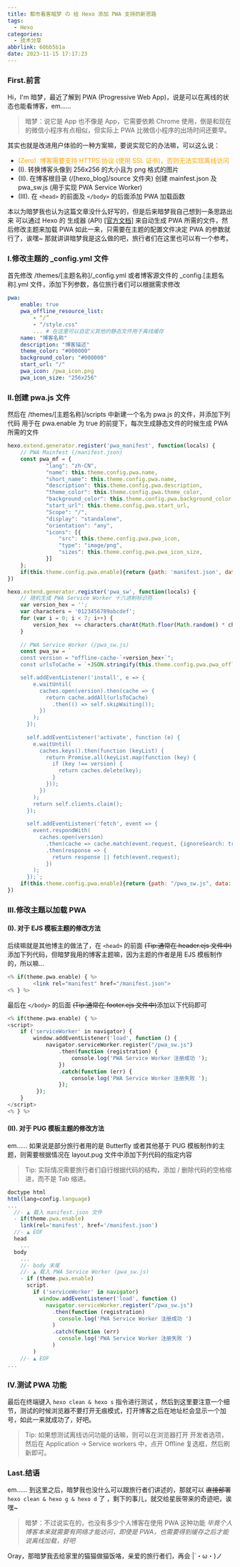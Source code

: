 ```yaml
---
title: 都市看客暗梦 の 给 Hexo 添加 PWA 支持的新思路
tags:
  - Hexo
categories:
  - 技术分享
abbrlink: 60bb5b1a
date: 2023-11-15 17:17:23
---
```


### First.前言
Hi，I'm 暗梦，最近了解到 PWA (Progressive Web App)，说是可以在离线的状态也能看博客，em......
> 暗梦：说它是 App 也不像是 App，它需要依赖 Chrome 使用，倒是和现在的微信小程序有点相似，但实际上 PWA 比微信小程序的出场时间还要早。

其实也就是改进用户体验的一种方案嘛，要说实现它的办法嘛，可以这么说：

  + <font color="orange">(Zero). 博客需要支持 HTTPS 协议 (使用 SSL 证书)，否则无法实现离线访问</font>
  + (I). 转换博客头像到 256x256 的大小且为 png 格式的图片
  + (II). 在博客根目录 (/[hexo_blog]/source 文件夹) 创建 mainfest.json 及 pwa_sw.js (用于实现 PWA Service Worker)
  + (III). 在 `<head>` 的前面及 `</body>` 的后面添加 PWA 加载函数

本以为暗梦我也认为这篇文章没什么好写的，但是后来暗梦我自己想到一条思路出来
可以通过 Hexo 的 生成器 (API) [[官方文档]](https://hexo.io/zh-cn/api/generator) 来自动生成 PWA 所需的文件，然后修改主题来加载 PWA
如此一来，只需要在主题的配置文件决定 PWA 的参数就行了，诶嘿~
那就讲讲暗梦我是这么做的吧，旅行者们在这里也可以有一个参考。

### I.修改主题的 _config.yml 文件
首先修改 /themes/[主题名称]/_config.yml 或者博客源文件的 _config.[主题名称].yml 文件，添加下列参数，各位旅行者们可以根据需求修改

```yml
pwa:
    enable: true
    pwa_offline_resource_list:
        - “/”
        - "/style.css"
        ... # 在这里可以自定义其他的静态文件用于离线缓存
    name: "博客名称"
    description: "博客描述"
    theme_color: "#000000"
    background_color: "#000000"
    start_url: "/"
    pwa_icon: /pwa_icon.png
    pwa_icon_size: "256x256"
```

### II.创建 pwa.js 文件
然后在 /themes/[主题名称]/scripts 中新建一个名为 pwa.js 的文件，并添加下列代码
用于在 pwa.enable 为 true 的前提下，每次生成静态文件的时候生成 PWA 所需的文件

```js
hexo.extend.generator.register('pwa_manifest', function(locals) {
    // PWA Mainfest (/manifest.json)
    const pwa_mf = {
            "lang": "zh-CN",
            "name": this.theme.config.pwa.name,
            "short_name": this.theme.config.pwa.name,
            "description": this.theme.config.pwa.description,
            "theme_color": this.theme.config.pwa.theme_color, 
            "background_color": this.theme.config.pwa.background_color,
            "start_url": this.theme.config.pwa.start_url,
            "Scope": "/",
            "display": "standalone",
            "orientation": "any",
            "icons": [{
                "src": this.theme.config.pwa.pwa_icon,
                "type": "image/png",
                "sizes": this.theme.config.pwa.pwa_icon_size,
            }]
    };
    if(this.theme.config.pwa.enable){return {path: 'manifest.json', data: JSON.stringify(pwa_mf)}}
})

hexo.extend.generator.register('pwa_sw', function(locals) {
    // 随机生成 PWA Service Worker 十六进制标识符
    var version_hex = '';
    var characters = '0123456789abcdef';
    for (var i = 0; i < 7; i++) {
        version_hex  += characters.charAt(Math.floor(Math.random() * characters.length));
    }
    
    // PWA Service Worker (/pwa_sw.js)
    const pwa_sw = `
    const version = "offline-cache-`+version_hex+`";
    const urlsToCache = `+JSON.stringify(this.theme.config.pwa.pwa_offline_resource_list)+`

    self.addEventListener('install', e => {
        e.waitUntil(
          caches.open(version).then(cache => {
            return cache.addAll(urlsToCache)
              .then(() => self.skipWaiting());
          })
        );
      });
      
      self.addEventListener('activate', function (e) {
        e.waitUntil(
          caches.keys().then(function (keyList) {
            return Promise.all(keyList.map(function (key) {
              if (key !== version) {
                return caches.delete(key);
              }
            }));
          })
        );
        return self.clients.claim();
      });
      
      self.addEventListener('fetch', event => {
        event.respondWith(
          caches.open(version)
            .then(cache => cache.match(event.request, {ignoreSearch: true}))
            .then(response => {
              return response || fetch(event.request);
            })
        );
      });`;
    if(this.theme.config.pwa.enable){return {path: "/pwa_sw.js", data: pwa_sw}}
})
```

### III.修改主题以加载 PWA
#### (I). 对于 EJS 模板主题的修改方法
后续嘛就是其他博主的做法了，在 `<head>` 的前面 ~~(Tip:通常在 header.ejs 文件中)~~添加下列代码，但暗梦我用的博客主题嘛，因为主题的作者是用 EJS 模板制作的，所以嘛...

```php
<% if(theme.pwa.enable) { %>
		<link rel="manifest" href="/manifest.json">
<% } %>
```

最后在 `</body>` 的后面 ~~(Tip:通常在 footer.ejs 文件中)~~添加以下代码即可

```php
<% if(theme.pwa.enable) { %>
<script>
    if ('serviceWorker' in navigator) {
        window.addEventListener('load', function () {
            navigator.serviceWorker.register("/pwa_sw.js")
                .then(function (registration) {
                    console.log('PWA Service Worker 注册成功 ');
                })
                .catch(function (err) {
                    console.log('PWA Service Worker 注册失败 ');
                });
         });
    }
</script>
<% } %>
```

#### (II). 对于 PUG 模板主题的修改方法
em...... 如果说是部分旅行者用的是 Butterfly 或者其他基于 PUG 模板制作的主题，则需要根据情况在 layout.pug 文件中添加下列代码的指定内容
> Tip: 实际情况需要旅行者们自行根据代码的结构，添加 / 删除代码的空格缩进，而不是 Tab 缩进。

```js
doctype html
html(lang=config.language)
...
  //- ▲ 载入 manifest.json 文件
  - if(theme.pwa.enable)
    link(rel='manifest', href='/manifest.json')
  //- ▲ EOF
  head
    ...
  body
    ...
    //- body 末尾
    //- ▲ 载入 PWA Service Worker (pwa_sw.js)
    - if (theme.pwa.enable)
      script.
        if ('serviceWorker' in navigator)
          window.addEventListener('load', function ()
            navigator.serviceWorker.register("/pwa_sw.js")
              .then(function (registration)
                console.log('PWA Service Worker 注册成功 ')
              )
              .catch(function (err)
                console.log('PWA Service Worker 注册失败 ')
              )
        )
    //- ▲ EOF
...
```
### IV.测试 PWA 功能
最后在终端键入 `hexo clean & hexo s` 指令进行测试 ，然后到这里要注意一个细节，测试的时候浏览器不要打开无痕模式，打开博客之后在地址栏会显示一个加号，如此一来就成功了，好吧。

> Tip: 如果想测试离线访问功能的话嘛，则可以在浏览器打开 开发者选项，然后在 Application -> Service workers 中，点开 Offline 复选框，然后刷新即可。
### Last.结语
em...... 
到这里之后，暗梦我也没什么可以跟旅行者们讲述的，那就可以 ~~直接部署~~ `hexo clean & hexo g & hexo d` 了 ，剩下的事儿，就交给星辰带来的奇迹吧，诶嘿~

>暗梦：不过说实在的，也没有多少个人博客在使用 PWA 这种功能
> *毕竟个人博客本来就需要有网络才能访问，即使是 PWA，也需要得到缓存之后才能说离线加载，好吧*

Oray，那暗梦我去给家里的猫猫做猫饭咯，亲爱的旅行者们，再会 |´・ω・)ノ
